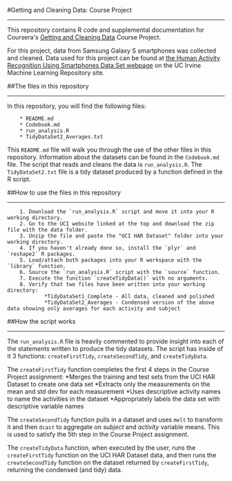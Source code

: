 #Getting and Cleaning Data: Course Project

***

This repository contains R code and supplemental documentation for Coursera's [Getting and Cleaning Data](https://www.coursera.org/course/getdata) Course Project. 

For this project, data from Samsung Galaxy S smartphones was collected and cleaned. Data used for this project can be found at [the Human Activity Recognition Using Smartphones Data Set webpage](http://archive.ics.uci.edu/ml/datasets/Human+Activity+Recognition+Using+Smartphones) on the UC Irvine Machine Learning Repository site.


##The files in this repository

***

In this repository, you will find the following files:

        * README.md
        * Codebook.md
        * run_analysis.R
        * TidyDataSet2_Averages.txt
        
This `README.md` file will walk you through the use of the other files in this repository. Information about the datasets can be found in the `Codebook.md` file. The script that reads and cleans the data is `run_analysis.R`. The `TidyDataSet2.txt` file is a tidy dataset produced by a function defined in the R script. 


##How to use the files in this repository

***

        1. Download the `run_analysis.R` script and move it into your R working directory.
        2. Go to the UCI website linked at the top and download the zip file with the data folder. 
        3. Unzip the file and paste the "UCI HAR Dataset" folder into your working directory.
        4. If you haven't already done so, install the `plyr` and `reshape2` R packages.
        5. Load/attach both packages into your R workspace with the `library` function.
        6. Source the `run_analysis.R` script with the `source` function.
        7. Execute the function `createTidyData()` with no arguments.
        8. Verify that two files have been written into your working directory: 
                *TidyDataSet1_Complete - All data, cleaned and polished
                *TidyDataSet2_Averages - Condensed version of the above data showing only averages for each activity and subject


##How the script works

***

The `run_analysis.R` file is heavily commented to provide insight into each of the statements written to produce the tidy datasets. The script has inside of it 3 functions: `createFirstTidy`, `createSecondTidy`, and `createTidyData`. 

The `createFirstTidy` function completes the first 4 steps in the Course Project assignment:
        *Merges the training and test sets from the UCI HAR Dataset to create one data set
        *Extracts only the measurements on the mean and std dev for each measurement
        *Uses descriptive activity names to name the activities in the dataset
        *Appropriately labels the data set with descriptive variable names
        
The `createSecondTidy` function pulls in a dataset and uses `melt` to transform it and then `dcast` to aggregate on *subject* and *activity* variable means. This is used to satisfy the 5th step in the Course Project assignment.

The `createTidyData` function, when executed by the user, runs the `createFirstTidy` function on the UCI HAR Dataset data, and then runs the `createSecondTidy` function on the dataset returned by `createFirstTidy`, returning the condensed (and tidy) data.